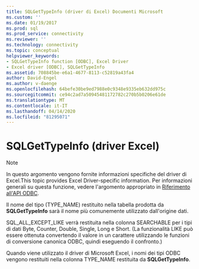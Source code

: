 ```yaml
---
title: SQLGetTypeInfo (driver di Excel) Documenti Microsoft
ms.custom: ''
ms.date: 01/19/2017
ms.prod: sql
ms.prod_service: connectivity
ms.reviewer: ''
ms.technology: connectivity
ms.topic: conceptual
helpviewer_keywords:
- SQLGetTypeInfo function [ODBC], Excel Driver
- Excel driver [ODBC], SQLGetTypeInfo
ms.assetid: 708845be-e6a1-4677-8113-c52819a43fa4
author: David-Engel
ms.author: v-daenge
ms.openlocfilehash: 64befe30be9ed7988e0c9348e9335eb632dd975c
ms.sourcegitcommit: ce94c2ad7a50945481172782c270b5b0206e61de
ms.translationtype: MT
ms.contentlocale: it-IT
ms.lasthandoff: 04/14/2020
ms.locfileid: "81295071"
---
```

# <a name="sqlgettypeinfo-excel-driver"></a>SQLGetTypeInfo (driver Excel)
> [!NOTE]  
>  In questo argomento vengono fornite informazioni specifiche del driver di Excel.This topic provides Excel Driver-specific information. Per informazioni generali su questa funzione, vedere l'argomento appropriato in [Riferimento all'API ODBC](../../odbc/reference/syntax/odbc-api-reference.md).  
  
 Il nome del tipo (TYPE_NAME) restituito nella tabella prodotta da **SQLGetTypeInfo** sarà il nome più comunemente utilizzato dall'origine dati.  
  
 SQL_ALL_EXCEPT_LIKE verrà restituita nella colonna SEARCHABLE per i tipi di dati Byte, Counter, Double, Single, Long e Short. (La funzionalità LIKE può essere ottenuta convertendo il valore in un carattere utilizzando le funzioni di conversione canonica ODBC, quindi eseguendo il confronto.)  
  
 Quando viene utilizzato il driver di Microsoft Excel, i nomi dei tipi ODBC vengono restituiti nella colonna TYPE_NAME restituita da **SQLGetTypeInfo**.
